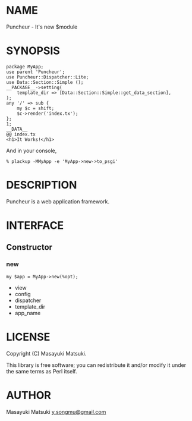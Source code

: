 # NAME

Puncheur - It's new $module

# SYNOPSIS

    package MyApp;
    use parent 'Puncheur';
    use Puncheur::Dispatcher::Lite;
    use Data::Section::Simple ();
    __PACKAGE__->setting(
        template_dir => [Data::Section::Simple::get_data_section],
    );
    any '/' => sub {
        my $c = shift;
        $c->render('index.tx');
    };
    1;
    __DATA__
    @@ index.tx
    <h1>It Works!</h1>

And in your console,

    % plackup -MMyApp -e 'MyApp->new->to_psgi'

# DESCRIPTION

Puncheur is a web application framework.

# INTERFACE

## Constructor

### new

    my $app = MyApp->new(%opt);

- view
- config
- dispatcher
- template\_dir
- app\_name

# LICENSE

Copyright (C) Masayuki Matsuki.

This library is free software; you can redistribute it and/or modify
it under the same terms as Perl itself.

# AUTHOR

Masayuki Matsuki <y.songmu@gmail.com>
